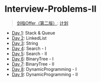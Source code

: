 # Interview-Problems-II

> [剑指Offer（第二版）](https://leetcode.cn/problem-list/xb9nqhhg/):
> [计划](https://leetcode.cn/study-plan/lcof/)

* [Day 1](./day1): Stack & Queue
* [Day 2](./day2): LinkedList
* [Day 3](./day3): String
* [Day 4](./day4): Search - I
* [Day 5](./day5): Search - II
* [Day 6](./day6): BinaryTree - I
* [Day 7](./day7): BinaryTree - II
* [Day 8](./day8): DynamicProgramming - I
* [Day 9](./day9): DynamicProgramming - II
